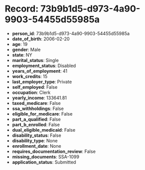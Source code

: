 # Record: 73b9b1d5-d973-4a90-9903-54455d55985a

- **person_id**: 73b9b1d5-d973-4a90-9903-54455d55985a
- **date_of_birth**: 2006-02-20
- **age**: 19
- **gender**: Male
- **state**: NY
- **marital_status**: Single
- **employment_status**: Disabled
- **years_of_employment**: 41
- **work_credits**: 15
- **last_employer_type**: Private
- **self_employed**: False
- **occupation**: Clerk
- **yearly_income**: 133641.81
- **taxed_medicare**: False
- **ssa_withholdings**: False
- **eligible_for_medicare**: False
- **part_a_qualified**: False
- **part_b_enrolled**: False
- **dual_eligible_medicaid**: False
- **disability_status**: False
- **disability_type**: None
- **enrollment_date**: None
- **requires_documentation_review**: False
- **missing_documents**: SSA-1099
- **application_status**: Submitted